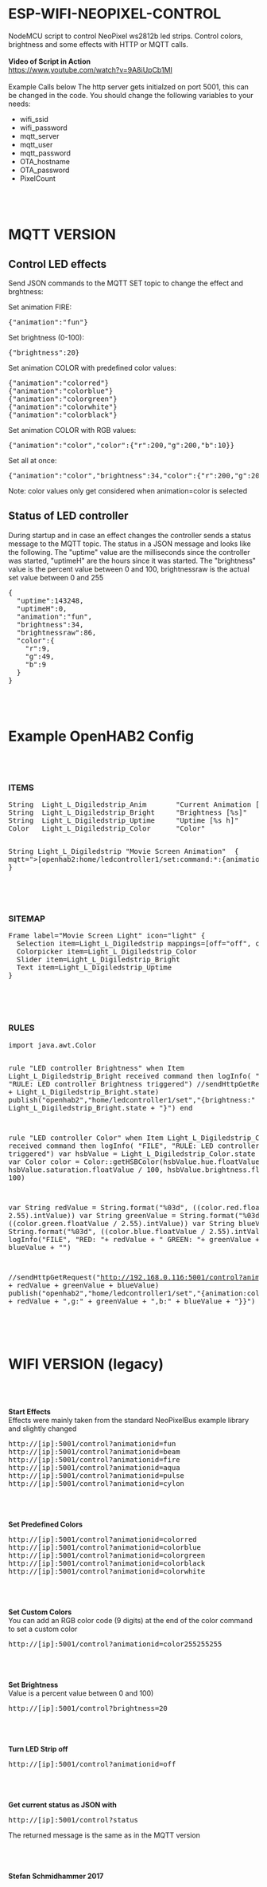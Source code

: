 # ESP-WIFI-NEOPIXEL-CONTROL
NodeMCU script to control NeoPixel ws2812b led strips.
Control colors, brightness and some effects with HTTP or MQTT calls.
<br/><br/>
<strong>Video of Script in Action</strong><br/>https://www.youtube.com/watch?v=9A8iUpCb1MI
<br/><br/>
Example Calls below</strong>
The http server gets initialzed on port 5001, this can be changed in the code.
You should change the following variables to your needs:
- wifi_ssid
- wifi_password
- mqtt_server
- mqtt_user
- mqtt_password
- OTA_hostname
- OTA_password
- PixelCount





<br/><br/>
<h1>MQTT VERSION</h1>

<h2>Control LED effects</h2>
Send JSON commands to the MQTT SET topic to change the effect and brghtness:

Set animation FIRE:
<pre>{"animation":"fun"}</pre>

Set brightness (0-100):
<pre>{"brightness":20}</pre>

Set animation COLOR with predefined color values:
<pre>{"animation":"colorred"}
{"animation":"colorblue"}
{"animation":"colorgreen"}
{"animation":"colorwhite"}
{"animation":"colorblack"}</pre>

Set animation COLOR with RGB values:
<pre>{"animation":"color","color":{"r":200,"g":200,"b":10}}</pre>

Set all at once:
<pre>{"animation":"color","brightness":34,"color":{"r":200,"g":200,"b":10}}</pre>

Note: color values only get considered when animation=color is selected

<h2>Status of LED controller</h2>
During startup and in case an effect changes the controller sends a status message to the MQTT topic.
The status in a JSON message and looks like the following.
The "uptime" value are the milliseconds since the controller was started, "uptimeH" are the hours since it was started.
The "brightness" value is the percent value between 0 and 100, brightnessraw is the actual set value between 0 and 255
<pre>
{
  "uptime":143248,
  "uptimeH":0,
  "animation":"fun",
  "brightness":34,
  "brightnessraw":86,
  "color":{
    "r":9,
    "g":49,
    "b":9
  }
}
</pre>


<br/><br/>
<h1>Example OpenHAB2 Config</h1>

<br/><br/>
<h3>ITEMS</h3>
<pre>
String  Light_L_Digiledstrip_Anim       "Current Animation [%s]"        <light>  {mqtt="<[openhab2:home/ledcontroller1:state:JSONPATH($.animation)]"}
String  Light_L_Digiledstrip_Bright     "Brightness [%s]"               <dimmablelight>  {mqtt="<[openhab2:home/ledcontroller1:state:JSONPATH($.brightness)]"}
String  Light_L_Digiledstrip_Uptime     "Uptime [%s h]"                 <clock>  {mqtt="<[openhab2:home/ledcontroller1:state:JSONPATH($.uptimeH)]"}
Color   Light_L_Digiledstrip_Color      "Color"                         <colorwheel>

String  Light_L_Digiledstrip            "Movie Screen Animation"                <light> { mqtt=">[openhab2:home/ledcontroller1/set:command:*:{animation\\:${command}}]" }
</pre>

<br/><br/>
<h3>SITEMAP</h3>
<pre>
Frame label="Movie Screen Light" icon="light" {
  Selection item=Light_L_Digiledstrip mappings=[off="off", colorblue="Movie", beam="Beam", fun="Party", cylon="Cylon", pulse="Pulse", fire="Fire", aqua="Aqua"]
  Colorpicker item=Light_L_Digiledstrip_Color
  Slider item=Light_L_Digiledstrip_Bright
  Text item=Light_L_Digiledstrip_Uptime
}

</pre>

<br/><br/>
<h3>RULES</h3>
<pre>
import java.awt.Color

rule "LED controller Brightness"
when
  Item Light_L_Digiledstrip_Bright received command
then
  logInfo( "FILE", "RULE: LED controller Brightness triggered")
  //sendHttpGetRequest("http://192.168.0.116:5001/control?brightness=" + Light_L_Digiledstrip_Bright.state)
  publish("openhab2","home/ledcontroller1/set","{brightness:" + Light_L_Digiledstrip_Bright.state + "}")
end

rule "LED controller Color"
when
  Item Light_L_Digiledstrip_Color received command
then
  logInfo( "FILE", "RULE: LED controller Color triggered")
  var hsbValue = Light_L_Digiledstrip_Color.state as HSBType
  var Color color = Color::getHSBColor(hsbValue.hue.floatValue / 360, hsbValue.saturation.floatValue / 100, hsbValue.brightness.floatValue / 100)

  var String redValue   = String.format("%03d", ((color.red.floatValue / 2.55).intValue))
  var String greenValue = String.format("%03d", ((color.green.floatValue / 2.55).intValue))
  var String blueValue  = String.format("%03d", ((color.blue.floatValue / 2.55).intValue))
  logInfo("FILE", "RED: "+ redValue + " GREEN: "+ greenValue +  " BLUE: "+ blueValue + "")

  //sendHttpGetRequest("http://192.168.0.116:5001/control?animationid=color" + redValue + greenValue + blueValue)
  publish("openhab2","home/ledcontroller1/set","{animation:color,color:{r:" + redValue + ",g:" + greenValue + ",b:" + blueValue + "}}")
end
</pre>








<br/><br/>
<h1>WIFI VERSION (legacy)</h1>
<br/><br/><br/>
<strong>Start Effects</strong><br/>Effects were mainly taken from the standard NeoPixelBus example library and slightly changed

<pre>http://[ip]:5001/control?animationid=fun
http://[ip]:5001/control?animationid=beam
http://[ip]:5001/control?animationid=fire
http://[ip]:5001/control?animationid=aqua
http://[ip]:5001/control?animationid=pulse
http://[ip]:5001/control?animationid=cylon</pre>

<br/><br/><br/>
<strong>Set Predefined Colors</strong>

<pre>http://[ip]:5001/control?animationid=colorred
http://[ip]:5001/control?animationid=colorblue
http://[ip]:5001/control?animationid=colorgreen
http://[ip]:5001/control?animationid=colorblack
http://[ip]:5001/control?animationid=colorwhite</pre>


<br/><br/><br/>
<strong>Set Custom Colors</strong><br/>You can add an RGB color code (9 digits) at the end of the color command to set a custom color

<pre>http://[ip]:5001/control?animationid=color255255255</pre>

<br/><br/><br/>
<strong>Set Brightness</strong><br/>Value is a percent value between 0 and 100)

<pre>http://[ip]:5001/control?brightness=20</pre>



<br/><br/><br/>
<strong>Turn LED Strip off</strong>

<pre>http://[ip]:5001/control?animationid=off</pre>



<br/><br/><br/>
<strong>Get current status as JSON with</strong>

<pre>http://[ip]:5001/control?status</pre>
The returned message is the same as in the MQTT version




<br/><br/><br/>
<strong>Stefan Schmidhammer 2017</strong>

